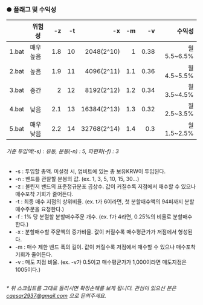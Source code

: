 ### ● 플래그 및 수익성

|  | 위험성 | -z | -t | -x | -m | -v | 수익성 |
| ------ | ----------- | ------: | ------: | ------: | ------: | ------: | ------: |
| 1.bat | 매우 높음 | 1.8 | 10 | 2048(2^10) | 1 | 0.38 | 월 5.5~6.5%
| 2.bat | 높음 | 1.9 | 11 | 4096(2^11) | 1.1 | 0.36 | 월 4.5~5.5%
| 3.bat | 중간 | 2 | 12 | 8192(2^12) | 1.2 | 0.34 | 월 3.5~4.5%
| 4.bat | 낮음 | 2.1 | 13 | 16384(2^13) | 1.3 | 0.32 | 월 2.5~3.5%
| 5.bat | 매우 낮음 | 2.2 | 14 | 32768(2^14) | 1.4 | 0.3 | 월 1.5~2.5%
###### 기준 투입액(-s) : 유동, 분봉(-n) : 5, 파편화(-f) : 3

## 
* -s : 투입할 총액. 미설정 시, 업비트에 있는 총 보유KRW이 투입된다.
* -n : 밴드를 관찰할 분봉의 값. (ex. 1, 3, 5, 10, 15, 30...)
* -z : 볼린저 밴드의 표준정규분포 곱상수. 값이 커질수록 저점에서 매수할 수 있으나 매수포착 기회가 줄어든다.
* -t : 최종 매수 지점의 상위비율. (ex. t가 6이라면, 첫 분할매수액의 94퍼까지 분할매수주문을 요청한다.)
* -f : 1% 당 분절할 분할매수주문 개수. (ex. f가 4라면, 0.25%의 비율로 분할매수한다.)
* -x : 분할매수할 주문액의 증가비율. 값이 커질수록 매수평균가가 저점에서 형성된다.
* -m : 매수 제한 밴드 폭의 길이. 값이 커질수록 저점에서 매수할 수 있으나 매수포착 기회가 줄어든다.
* -v : 매도 지점 비율. (ex. -v가 0.5이고 매수평균가가 1,000이라면 매도지점은 1005이다.)


##
###### * 위 스크립트를 그대로 돌리시면 확정손해를 보게 됩니다. 관심이 있으신 분은 caesar2937@gmail.com 으로 문의주세요.
